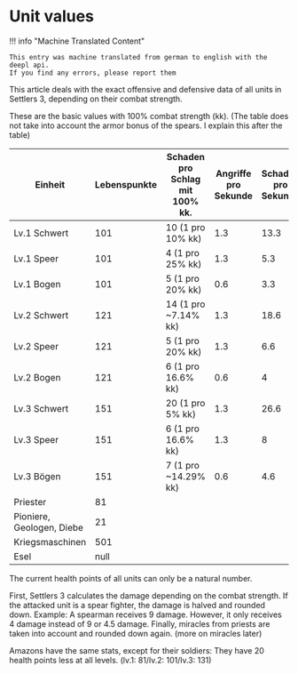# Unit values

!!! info "Machine Translated Content"

    This entry was machine translated from german to english with the deepl api.
    If you find any errors, please report them

This article deals with the exact offensive and defensive data of all units in Settlers 3, depending on their combat strength.

These are the basic values with 100% combat strength (kk). (The table does not take into account the armor bonus of the spears. I explain this after the table)

<table><thead><tr><th>Einheit</th><th data-type="number">Lebenspunkte</th><th>Schaden pro Schlag mit 100% kk.</th><th>Angriffe pro Sekunde</th><th>Schaden pro Sekunde</th><th>Reichweite</th><th>Geschwindigkeit</th></tr></thead><tbody><tr><td>Lv.1 Schwert</td><td>101</td><td>10 (1 pro 10% kk)</td><td>1.3</td><td>13.3</td><td>1</td><td>1</td></tr><tr><td>Lv.1 Speer</td><td>101</td><td>4 (1 pro 25% kk)</td><td>1.3</td><td>5.3</td><td>2</td><td>0,9</td></tr><tr><td>Lv.1 Bogen</td><td>101</td><td>5 (1 pro 20% kk)</td><td>0.6</td><td>3.3</td><td>15</td><td>0,8</td></tr><tr><td>Lv.2 Schwert</td><td>121</td><td>14 (1 pro ~7.14% kk)</td><td>1.3</td><td>18.6</td><td>1</td><td>1</td></tr><tr><td>Lv.2 Speer</td><td>121</td><td>5 (1 pro 20% kk)</td><td>1.3</td><td>6.6</td><td>2</td><td>0.9</td></tr><tr><td>Lv.2 Bogen</td><td>121</td><td>6 (1 pro 16.6% kk)</td><td>0.6</td><td>4</td><td>15</td><td>0.8</td></tr><tr><td>Lv.3 Schwert</td><td>151</td><td>20 (1 pro 5% kk)</td><td>1.3</td><td>26.6</td><td>1</td><td>1</td></tr><tr><td>Lv.3 Speer</td><td>151</td><td>6 (1 pro 16.6% kk)</td><td>1.3</td><td>8</td><td>2</td><td>0.9</td></tr><tr><td>Lv.3 Bögen</td><td>151</td><td>7 (1 pro ~14.29% kk)</td><td>0.6</td><td>4.6</td><td>15</td><td>0.8</td></tr><tr><td>Priester</td><td>81</td><td></td><td></td><td></td><td></td><td>0.6</td></tr><tr><td>Pioniere, Geologen, Diebe</td><td>21</td><td></td><td></td><td></td><td></td><td>0.8</td></tr><tr><td>Kriegsmaschinen</td><td>501</td><td></td><td></td><td></td><td></td><td>0.6</td></tr><tr><td>Esel</td><td>null</td><td></td><td></td><td></td><td></td><td>0.8</td></tr></tbody></table>

The current health points of all units can only be a natural number.

First, Settlers 3 calculates the damage depending on the combat strength. If the attacked unit is a spear fighter, the damage is halved and rounded down. Example: A spearman receives 9 damage. However, it only receives 4 damage instead of 9 or 4.5 damage. Finally, miracles from priests are taken into account and rounded down again. (more on miracles later)

Amazons have the same stats, except for their soldiers: They have 20 health points less at all levels. (lv.1: 81/lv.2: 101/lv.3: 131)

###